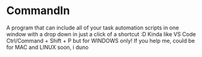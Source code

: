 # CommandIn
A program that can include all of your task automation scripts in one window with a drop down in just a click of a shortcut :D Kinda like VS Code Ctrl/Command + Shift + P but for WINDOWS only! If you help me, could be for MAC and LINUX soon, i duno
